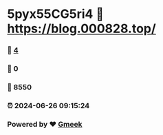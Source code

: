 # 5pyx55CG5ri4 :link: https://blog.000828.top/ 
### :page_facing_up: [4](https://blog.000828.top//tag.html) 
### :speech_balloon: 0 
### :hibiscus: 8550 
### :alarm_clock: 2024-06-26 09:15:24 
### Powered by :heart: [Gmeek](https://github.com/Meekdai/Gmeek)

